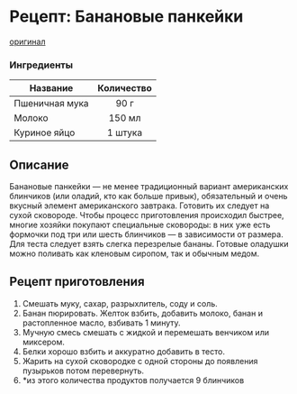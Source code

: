 # Рецепт: Банановые панкейки
[оригинал](https://eda.ru/recepty/zavtraki/bananovie-pankejki-35975)

### Ингредиенты
| Название        	| Количество    |
| -------------   	|:-------------:|
| Пшеничная мука  	| 90 г 			|
| Молоко  			| 150 мл 		|
| Куриное яйцо		| 1 штука 		|

## Описание
Банановые панкейки — не менее традиционный вариант американских блинчиков (или оладий, кто как больше привык), обязательный и очень вкусный элемент американского завтрака. Готовить их следует на сухой сковороде. Чтобы процесс приготовления происходил быстрее, многие хозяйки покупают специальные сковороды: в них уже есть формочки под три или шесть блинчиков — в зависимости от размера. Для теста следует взять слегка перезрелые бананы. Готовые оладушки можно поливать как кленовым сиропом, так и обычным медом.

## Рецепт приготовления
1. Смешать муку, сахар, разрыхлитель, соду и соль.
2. Банан пюрировать. Желток взбить, добавить молоко, банан и растопленное масло, взбивать 1 минуту.
3. Мучную смесь смешать с жидкой и перемешать венчиком или миксером.
4. Белки хорошо взбить и аккуратно добавить в тесто.
5. Жарить на сухой сковородке с одной стороны до появления пузырьков потом перевернуть.
6. *из этого количества продуктов получается 9 блинчиков